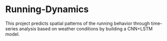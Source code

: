 # Running-Dynamics
This project predicts spatial patterns of the running behavior through time-series analysis based on weather conditions by building a CNN+LSTM model.
